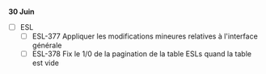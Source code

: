 **30 Juin**
- [ ] ESL
    - [ ] ESL-377 Appliquer les modifications mineures relatives à l'interface générale
    - [ ] ESL-378 Fix le 1/0 de la pagination de la table ESLs quand la table est vide